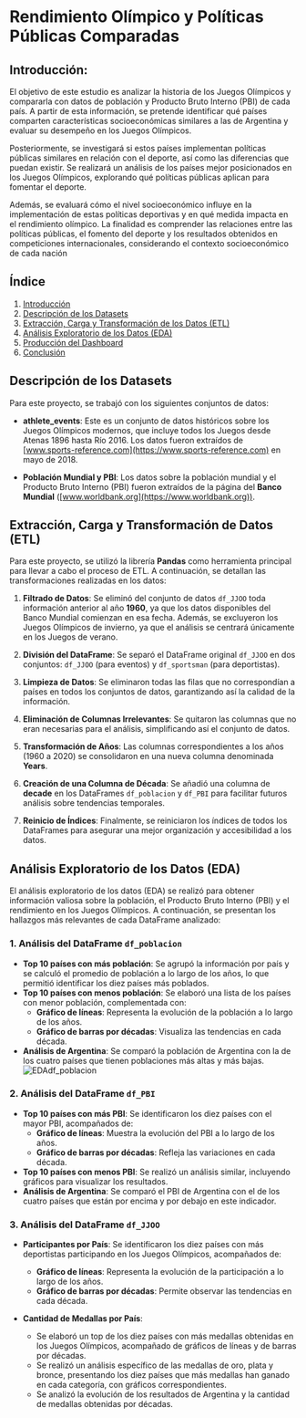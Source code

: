 # Rendimiento Olímpico y Políticas Públicas Comparadas 

## Introducción: 
El objetivo de este estudio es analizar la historia de los Juegos Olímpicos y compararla con datos de población y Producto Bruto Interno (PBI) de cada país. A partir de esta información, se pretende identificar qué países comparten características socioeconómicas similares a las de Argentina y evaluar su desempeño en los Juegos Olímpicos.

Posteriormente, se investigará si estos países implementan políticas públicas similares en relación con el deporte, así como las diferencias que puedan existir. Se realizará un análisis de los países mejor posicionados en los Juegos Olímpicos, explorando qué políticas públicas aplican para fomentar el deporte.

Además, se evaluará cómo el nivel socioeconómico influye en la implementación de estas políticas deportivas y en qué medida impacta en el rendimiento olímpico. La finalidad es comprender las  relaciones entre las políticas públicas, el fomento del deporte y los resultados obtenidos en competiciones internacionales, considerando el contexto socioeconómico de cada nación

## Índice
1. [Introducción](#introducción)
2. [Descripción de los Datasets](#descripción-de-los-datasets)
3. [Extracción, Carga y Transformación de los Datos (ETL)](#extracción-carga-y-transformación-de-los-datos-etl)
4. [Análisis Exploratorio de los Datos (EDA)](#análisis-exploratorio-de-los-datos-eda)
5. [Producción del Dashboard](#producción-del-dashboard)
6. [Conclusión](#conclusión)

## Descripción de los Datasets

Para este proyecto, se trabajó con los siguientes conjuntos de datos:

- **athlete_events**: Este es un conjunto de datos históricos sobre los Juegos Olímpicos modernos, que incluye todos los Juegos desde Atenas 1896 hasta Río 2016. Los datos fueron extraídos de [www.sports-reference.com](https://www.sports-reference.com) en mayo de 2018.

- **Población Mundial y PBI**: Los datos sobre la población mundial y el Producto Bruto Interno (PBI) fueron extraídos de la página del **Banco Mundial** ([www.worldbank.org](https://www.worldbank.org)).


## Extracción, Carga y Transformación de Datos (ETL)

Para este proyecto, se utilizó la librería **Pandas** como herramienta principal para llevar a cabo el proceso de ETL. A continuación, se detallan las transformaciones realizadas en los datos:

1. **Filtrado de Datos**: Se eliminó del conjunto de datos `df_JJOO` toda información anterior al año **1960**, ya que los datos disponibles del Banco Mundial comienzan en esa fecha. Además, se excluyeron los Juegos Olímpicos de invierno, ya que el análisis se centrará únicamente en los Juegos de verano.

2. **División del DataFrame**: Se separó el DataFrame original `df_JJOO` en dos conjuntos: `df_JJOO` (para eventos) y `df_sportsman` (para deportistas).

3. **Limpieza de Datos**: Se eliminaron todas las filas que no correspondían a países en todos los conjuntos de datos, garantizando así la calidad de la información.

4. **Eliminación de Columnas Irrelevantes**: Se quitaron las columnas que no eran necesarias para el análisis, simplificando así el conjunto de datos.

5. **Transformación de Años**: Las columnas correspondientes a los años (1960 a 2020) se consolidaron en una nueva columna denominada **Years**.

6. **Creación de una Columna de Década**: Se añadió una columna de **decade** en los DataFrames `df_poblacion` y `df_PBI` para facilitar futuros análisis sobre tendencias temporales.

7. **Reinicio de Índices**: Finalmente, se reiniciaron los índices de todos los DataFrames para asegurar una mejor organización y accesibilidad a los datos.


## Análisis Exploratorio de los Datos (EDA)

El análisis exploratorio de los datos (EDA) se realizó para obtener información valiosa sobre la población, el Producto Bruto Interno (PBI) y el rendimiento en los Juegos Olímpicos. A continuación, se presentan los hallazgos más relevantes de cada DataFrame analizado:

### 1. Análisis del DataFrame `df_poblacion`
- **Top 10 países con más población**: Se agrupó la información por país y se calculó el promedio de población a lo largo de los años, lo que permitió identificar los diez países más poblados.
- **Top 10 países con menos población**: Se elaboró una lista de los países con menor población, complementada con:
  - **Gráfico de líneas**: Representa la evolución de la población a lo largo de los años.
  - **Gráfico de barras por décadas**: Visualiza las tendencias en cada década.
- **Análisis de Argentina**: Se comparó la población de Argentina con la de los cuatro países que tienen poblaciones más altas y más bajas.
![EDAdf_poblacion](Poblaciones_Similares_a_Argentina.png)

### 2. Análisis del DataFrame `df_PBI`
- **Top 10 países con más PBI**: Se identificaron los diez países con el mayor PBI, acompañados de:
  - **Gráfico de líneas**: Muestra la evolución del PBI a lo largo de los años.
  - **Gráfico de barras por décadas**: Refleja las variaciones en cada década.
- **Top 10 países con menos PBI**: Se realizó un análisis similar, incluyendo gráficos para visualizar los resultados.
- **Análisis de Argentina**: Se comparó el PBI de Argentina con el de los cuatro países que están por encima y por debajo en este indicador.

### 3. Análisis del DataFrame `df_JJOO`
- **Participantes por País**: Se identificaron los diez países con más deportistas participando en los Juegos Olímpicos, acompañados de:
  - **Gráfico de líneas**: Representa la evolución de la participación a lo largo de los años.
  - **Gráfico de barras por décadas**: Permite observar las tendencias en cada década.
  
- **Cantidad de Medallas por País**:
  - Se elaboró un top de los diez países con más medallas obtenidas en los Juegos Olímpicos, acompañado de gráficos de líneas y de barras por décadas.
  - Se realizó un análisis específico de las medallas de oro, plata y bronce, presentando los diez países que más medallas han ganado en cada categoría, con gráficos correspondientes.
  - Se analizó la evolución de los resultados de Argentina y la cantidad de medallas obtenidas por décadas.



